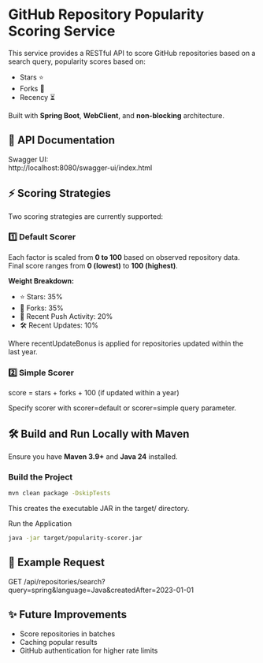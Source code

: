 
# GitHub Repository Popularity Scoring Service

This service provides a RESTful API to score GitHub repositories based on a search query, popularity scores based on:

- Stars ⭐
- Forks 🍴
- Recency ⏳

Built with **Spring Boot**, **WebClient**, and **non-blocking** architecture.


## 📖 API Documentation

Swagger UI:  
http://localhost:8080/swagger-ui/index.html

## ⚡ Scoring Strategies

Two scoring strategies are currently supported:

### 1️⃣ Default Scorer

Each factor is scaled from **0 to 100** based on observed repository data.
Final score ranges from **0 (lowest)** to **100 (highest)**.

**Weight Breakdown:**

- ⭐ Stars: 35%
- 🍴 Forks: 35%
- 🔄 Recent Push Activity: 20%
- 🛠️ Recent Updates: 10%


Where recentUpdateBonus is applied for repositories updated within the last year.

### 2️⃣ Simple Scorer

score = stars + forks + 100 (if updated within a year)

Specify scorer with scorer=default or scorer=simple query parameter.

## 🛠️ Build and Run Locally with Maven

Ensure you have **Maven 3.9+** and **Java 24** installed.

### Build the Project

```bash
mvn clean package -DskipTests
````
This creates the executable JAR in the target/ directory.

Run the Application

```bash
java -jar target/popularity-scorer.jar
````

## 🧩 Example Request

GET /api/repositories/search?query=spring&language=Java&createdAfter=2023-01-01


## ✨ Future Improvements

- Score repositories in batches
- Caching popular results
- GitHub authentication for higher rate limits

